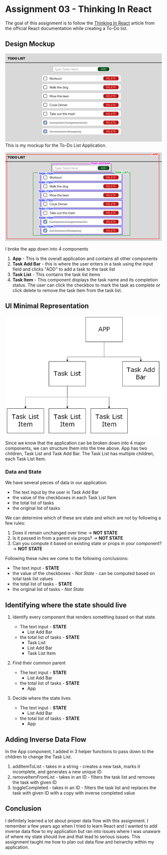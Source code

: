 # Assignment 03 - Thinking In React

The goal of this assignment is to follow the [Thinking In React](https://react.dev/learn/thinking-in-react) article from the official React documentation while creating a To-Do list.

## Design Mockup

![Mockup](./README_Assets/Mockup.png)
This is my mockup for the To-Do List Application. 


![Mockup Marked Up](./README_Assets/Mockup_MarkedUp.png)

I broke the app down into 4 components
1. **App** - This is the overall application and contains all other components
2. **Task Add Bar** - this is where the user enters in a task using the input field and clicks "ADD" to add a task to the task list
3. **Task List** - This contains the task list items
4. **Task Item** - This component displays the task name and its completion status. The user can click the checkbox to mark the task as complete or click delete to remove the task item from the task list.


## UI Minimal Representation

![UI Tree Representation](./README_Assets/UI_Rep.png)

Since we know that the application can be broken down into 4 major components, we can structure them into the tree above. App has two children, Task List and Task Add Bar. The Task List has multiple children, each Task List Item.

### Data and State
We have several pieces of data in our application:
- The text input by the user in Task Add Bar
- the value of the checkboxes in each Task List Item
- the total list of tasks
- the original list of tasks

We can determine which of these are state and which  are not by following a few rules:
1. Does it remain unchanged over time &rarr; **NOT STATE**
2. Is it passed in from a parent via props? &rarr; **NOT STATE**
3. Can you compute it based on existing state or props in your component? &rarr; **NOT STATE**

Following these rules we come to the following conclusions:
- The text input - **STATE**
- the value of the checkboxes - *Not State* - can be computed based on total task list values
- the total list of tasks  - **STATE**
- the original list of tasks  - *Not State*

## Identifying where the state should live

1. Identify every component that renders something based on that state.
    - The text input - **STATE**
        - List Add Bar
    - the total list of tasks  - **STATE**
        - Task List
        - List Add Bar
        - Task List Item

2. Find their common parent
    - The text input - **STATE**
        - List Add Bar
    - the total list of tasks  - **STATE**
        - App

3. Decide where the state lives
    - The text input - **STATE**
        - List Add Bar
    - the total list of tasks  - **STATE**
        - App

## Adding Inverse Data Flow
In the App component, I added in 3 helper functions to pass down to the children to change the Task List.
1. addItemToList - takes in a string - creates a new task, marks it incomplete, and generates a new unique ID
2. removeItemFromList - takes in an ID - filters the task list and removes the task with given ID
3. toggleCompleted - takes in an ID - filters the task list and replaces the task with given ID with a copy with inverse completed value

## Conclusion
I definitely learned a lot about proper data flow with this assignment. I remember a few years ago when I tried to learn React and I wanted to add inverse data flow to my application but ran into issues where I was unaware of where my state should live and that lead to serious issues. This assignment taught me how to plan out data flow and heirarchy within my application.